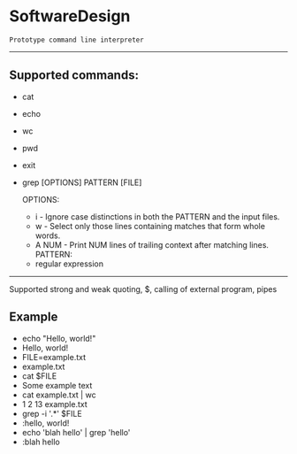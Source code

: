 # SoftwareDesign 
  
	Prototype command line interpreter
  
---
##  Supported commands:
   * cat
   * echo
   * wc
   * pwd
   * exit
   * grep [OPTIONS] PATTERN [FILE]
   
   		OPTIONS:
   		* i - Ignore  case  distinctions  in  both  the  PATTERN and the input files.
   		* w - Select  only  those  lines  containing  matches  that form whole words.
   		* A NUM - Print  NUM  lines  of  trailing  context  after  matching lines.
   		PATTERN:
		* regular expression
  
---
  Supported strong and weak quoting, $, calling of external program, pipes
  
## Example
  
* echo "Hello, world!" 
* Hello, world!
* FILE=example.txt
* example.txt
* cat $FILE
* Some example text
* cat example.txt | wc
* 1 2 13 example.txt
* grep -i '.*' $FILE
* :hello, world!
* echo 'blah hello' | grep 'hello'
* :blah hello
  
  
  

